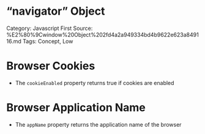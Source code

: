 # “navigator” Object

Category: Javascript
First Source: %E2%80%9Cwindow%20Object%202fd4a2a949334bd4b9622e623a849116.md
Tags: Concept, Low

# Browser Cookies

- The `cookieEnabled` property returns true if cookies are enabled

# Browser Application Name

- The `appName` property returns the application name of the browser